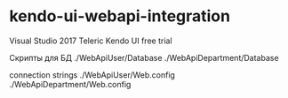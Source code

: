 # kendo-ui-webapi-integration

Visual Studio 2017
Teleric Kendo UI free trial

Скрипты для БД
./WebApiUser/Database
./WebApiDepartment/Database

connection strings
./WebApiUser/Web.config
./WebApiDepartment/Web.config
